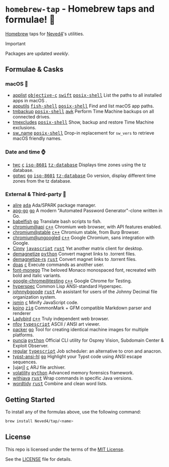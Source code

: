 # `homebrew-tap` - Homebrew taps and formulae! 💎

[Homebrew] taps for [Neved4]'s utilities.

> [!IMPORTANT]
> Packages are updated _weekly_.

## Formulae & Casks

<!-- START SYNC -->

[<kbd>ada</kbd>]: https://www.adacore.com/about-ada
[<kbd>awk</kbd>]: https://github.com/onetrueawk/awk
[<kbd>c++</kbd>]: https://isocpp.org
[<kbd>c</kbd>]: https://www.iso.org/standard/74528.html
[<kbd>fish-shell</kbd>]: https://fishshell.com/
[<kbd>go</kbd>]: https://go.dev/
[<kbd>iso-8601</kbd>]: https://www.iso.org/iso-8601-date-and-time-format.html
[<kbd>java</kbd>]: https://dev.java/
[<kbd>javascript</kbd>]: https://ecma-international.org/publications-and-standards/standards/ecma-262/
[<kbd>objective-c</kbd>]: https://developer.apple.com/library/archive/documentation/Cocoa/Conceptual/ProgrammingWithObjectiveC/Introduction/Introduction.html
[<kbd>posix-shell</kbd>]: https://pubs.opengroup.org/onlinepubs/9699919799/utilities/V3_chap02.html
[<kbd>python</kbd>]: https://www.python.org
[<kbd>ruby</kbd>]: https://www.ruby-lang.org/en/
[<kbd>rust</kbd>]: https://www.rust-lang.org/
[<kbd>swift</kbd>]: https://developer.apple.com/swift/
[<kbd>typescript</kbd>]: https://www.typescriptlang.org/
[<kbd>tz-database</kbd>]: https://www.iana.org/time-zones
[<kbd>zig</kbd>]: https://ziglang.org/
[Homebrew]: https://brew.sh/
[MIT License]: https://opensource.org/license/mit/
[Neved4]: https://github.com/Neved4
[applist]: https://github.com/Neved4/applist
[apputils]: https://github.com/Neved4/apputils
[sw_name]: https://github.com/Neved4/sw_name
[tmbackup]: https://github.com/Neved4/tmbackup
[tmexcludes]: https://github.com/Neved4/tmexcludes
[gotwc]: https://github.com/Neved4/gotwc
[twc]: https://github.com/Neved4/twc

### macOS 

- [applist] [<kbd>objective-c</kbd>] [<kbd>swift</kbd>] [<kbd>posix-shell</kbd>]
  List the paths to all installed apps in macOS .
- [apputils] [<kbd>fish-shell</kbd>] [<kbd>posix-shell</kbd>]
  Find and list macOS app paths.
- [tmbackup] [<kbd>posix-shell</kbd>] [<kbd>awk</kbd>]
  Perform Time Machine backups on all connected drives.
- [tmexcludes] [<kbd>posix-shell</kbd>]
  Show, backup and restore Time Machine exclusions.
- [sw_name] [<kbd>posix-shell</kbd>]
  Drop-in replacement for `sw_vers` to retrieve macOS friendly names.

### Date and time ⌚️

- [twc] [<kbd>c</kbd>] [<kbd>iso-8601</kbd>] [<kbd>tz-database</kbd>]
  Displays time zones using the tz database.
- [gotwc] [<kbd>go</kbd>] [<kbd>iso-8601</kbd>] [<kbd>tz-database</kbd>]
  Go version, display different time zones from the tz database.

<!-- END SYNC -->

### External & Third-party 🍺

- [alire] [<kbd>ada</kbd>]
  Ada/SPARK package manager.
- [apg-go] [<kbd>go</kbd>]
  A modern "Automated Password Generator"-clone written in Go.
- [babelfish] [<kbd>go</kbd>]
  Translate bash scripts to fish.
- [chromium@api] [<kbd>c++</kbd>]
  Chromium web browser, with API features enabled.
- [chromium@stable] [<kbd>c++</kbd>]
  Chromium stable, from Burp Browser.
- [chromium@ungoogled] [<kbd>c++</kbd>]
  Google Chromium, sans integration with Google.
- [Cinny] [<kbd>javascript</kbd>] [<kbd>rust</kbd>]
  Yet another matrix client for desktop.
- [demagnetize] [<kbd>python</kbd>]
  Convert magnet links to .torrent files.
- [demagnetize-rs] [<kbd>rust</kbd>]
  Convert magnet links to .torrent files.
- [doas] [<kbd>c</kbd>]
  Execute commands as another user.
- [font-monego]
  The beloved Monaco monospaced font, recreated with bold and italic variants.
- [google-chrome@testing] [<kbd>c++</kbd>]
  Google Chrome for Testing.
- [hyperspec]
  Common Lisp ANSI-standard Hyperspec.
- [johnnybgoode] [<kbd>rust</kbd>]
  An assistant for users of the Johnny Decimal file organization system.
- [jsmin] [<kbd>c</kbd>]
  Minify JavaScript code.
- [koino] [<kbd>zig</kbd>]
  CommonMark + GFM compatible Markdown parser and renderer
- [Ladybird] [<kbd>c++</kbd>]
  Truly independent web browser.
- [nfov] [<kbd>typescript</kbd>]
  ASCII / ANSI art viewer.
- [packer] [<kbd>go</kbd>]
  Tool for creating identical machine images for multiple platforms.
- [puncia] [<kbd>python</kbd>]
  Official CLI utility for Osprey Vision, Subdomain Center & Exploit Observer.
- [regular] [<kbd>typescript</kbd>]
  Job scheduler: an alternative to cron and anacron.
- [typst-ansi-hl] [<kbd>go</kbd>]
  Highlight your Typst code using ANSI escape sequences.
- [ujarj] [<kbd>c</kbd>]
  ARJ file archiver.
- [volatility] [<kbd>python</kbd>]
  Advanced memory forensics framework.
- [withjava] [<kbd>rust</kbd>]
  Wrap commands in specific Java versions.
- [wordtidy] [<kbd>rust</kbd>]
  Combine and clean word lists.

[alire]: https://github.com/alire-project/alire
[apg-go]: https://github.com/wneessen/apg-go
[babelfish]: https://github.com/bouk/babelfish
[chromium@api]: https://www.chromium.org/Home/
[chromium@stable]: https://www.chromium.org/Home/
[chromium@ungoogled]: https://github.com/ungoogled-software/ungoogled-chromium
[Cinny]: https://github.com/cinnyapp/cinny-desktop
[demagnetize-rs]: https://github.com/jwodder/demagnetize-rs
[demagnetize]: https://github.com/jwodder/demagnetize
[doas]: https://github.com/slicer69/doas
[font-monego]: https://github.com/cseelus/monego
[google-chrome@testing]: https://developer.chrome.com/blog/chrome-for-testing
[hyperspec]: https://www.lispworks.com/documentation/common-lisp.html
[johnnybgoode]: https://github.com/SwissArmyWrench/johnnybgoode
[jsmin]: https://www.crockford.com/javascript/jsmin.html
[koino]: https://github.com/kivikakk/koino
[ladybird]: https://ladybird.org/
[nfov]: https://nrlquaker.github.io/nfov/
[packer]: https://www.packer.io/
[puncia]: https://github.com/ARPSyndicate/puncia
[regular]: https://github.com/dbohdan/regular
[typst-ansi-hl]: https://github.com/frozolotl/typst-ansi-hl
[unarj]: http://www.arjsoftware.com/files.htm
[volatility]: https://github.com/volatilityfoundation/volatility
[withjava]: https://git.arielaw.ar/arisunz/with-java
[wordtidy]: https://github.com/sts10/tidy

## Getting Started

To install any of the formulas above, use the following command:

```sh
brew install Neved4/tap/<name>
```

## License

This repo is licensed under the terms of the [MIT License].

See the [LICENSE](LICENSE) file for details.
